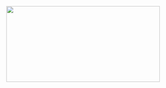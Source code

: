 <!DOCTYPE html PUBLIC "-//W3C//DTD XHTML 1.0 Transitional//EN" "http://www.w3.org/TR/xhtml1/DTD/xhtml1-transitional.dtd">
<html xmlns="http://www.w3.org/1999/xhtml">
<head>
<meta http-equiv="Content-Type" content="text/html; charset=gb2312" />

</head>

<body>
<p><a href="https://www.baidu.com"><img src="https://i.ibb.co/sgjqyLx/22.jpg" width="405" height="200" border="0"></a></a></a></p>
<p>&nbsp;</p>
<p>&nbsp;</p>
<p>&nbsp;</p>
<p>&nbsp;</p>
<p>&nbsp;</p>
</body>
</html>
